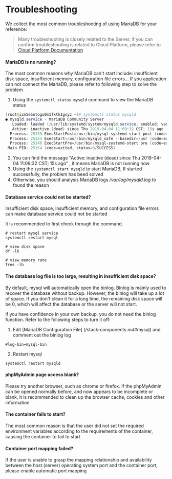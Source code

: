 # Troubleshooting

We collect the most common troubleshooting of using MariaDB for your reference:

> Many troubleshooting is closely related to the Server, if you can confirm troubleshooting is related to Cloud Platform, please refer to [Cloud Platform Documentation](https://support.websoft9.com/docs/faq/tech-instance.html)


#### MariaDB is no running?

The most common reasons why MariaDB can't start include: insufficient disk space, insufficient memory, configuration file errors... If you application can not connect the MariaDB, please refer to following step to solve the problem

1. Using the `systemctl status mysqld` command to view the MariaDB status
```powershell
[root@izm5e5otogu0m1fktk1gsyz ~]# systemctl status mysqld
● mysqld.service - MariaDB Community Server
   Loaded: loaded (/usr/lib/systemd/system/mysqld.service; enabled; vendor preset: disabled)
   Active: inactive (dead) since Thu 2019-04-04 11:09:32 CST; 15s ago
  Process: 25155 ExecStartPost=/usr/bin/mysql-systemd-start post (code=exited, status=0/SUCCESS)
  Process: 25154 ExecStart=/usr/bin/mysqld_safe --basedir=/usr (code=exited, status=0/SUCCESS)
  Process: 25140 ExecStartPre=/usr/bin/mysql-systemd-start pre (code=exited, status=0/SUCCESS)
 Main PID: 25154 (code=exited, status=0/SUCCESS)

```

2. You can find the message "Active: inactive (dead) since Thu 2019-04-04 11:09:32 CST; 15s ago" , it means MariaDB is not running now
2. Using the `systemctl start mysqld` to start MariaDB, If started successfully, the problem has beed solved
2. Otherwise, you should analysis MariaDB logs _/var/log/mysqld.log_ to found the reason

#### Database service could not be started?

Insufficient disk space, insufficient memory, and configuration file errors can make database service could not be started  

It is recommended to first check through the command.

```shell
# restart mysql service
systemctl restart mysql

# view disk space
df -lh

# view memory rate
free -lh
```

#### The database log file is too large, resulting in insufficient disk space?

By default, mysql will automatically open the binlog. Binlog is mainly used to recover the database without backup. However, the binlog will take up a lot of space. If you don't clean it for a long time, the remaining disk space will be 0, which will affect the database or the server will not start.

If you have confidence in your own backup, you do not need the binlog function. Refer to the following steps to turn it off:

1. Edit [MariaDB Configuration File] (/stack-components.md#mysql) and comment out the binlog log   
```
#log-bin=mysql-bin
```
2. Restart mysql
```
systemctl restart mysqld
```
#### phpMyAdmin page access blank?

Please try another browser, such as chrome or firefox. If the phpMyAdmin can be opened normally before, and now appears to be incomplete or blank, it is recommended to clean up the browser cache, cookies and other information

#### The container fails to start?

The most common reason is that the user did not set the required environment variables according to the requirements of the container, causing the container to fail to start

#### Container port mapping failed?

If the user is unable to grasp the mapping relationship and availability between the host (server) operating system port and the container port, please enable automatic port mapping